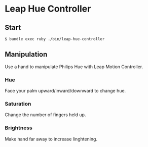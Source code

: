 Leap Hue Controller
===================

Start
-----

    $ bundle exec ruby ./bin/leap-hue-controller

Manipulation
------------

Use a hand to manipulate Philips Hue with Leap Motion Controller.

### Hue ###

Face your palm upward/inward/downward to change hue.

### Saturation ###

Change the number of fingers held up.

### Brightness ###

Make hand far away to increase linghtening.
